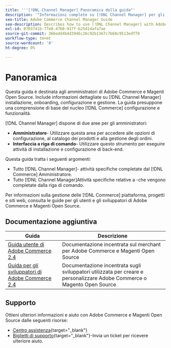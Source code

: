 ```yaml
---
title: '''[!DNL Channel Manager] Panoramica della guida"'
description: '"Informazioni complete su [!DNL Channel Manager] per gli amministratori di Adobe Commerce e di Magento Open Source, inclusa l''installazione e l''onboarding."'
seo-title: Adobe Commerce Channel Manager Guide
seo-description: Describes how to use [!DNL Channel Manager] with Adobe Commerce or Magento Open Source.
exl-id: 0703741b-77e0-47b0-917f-b25d14afa7ae
source-git-commit: 366edd4b4d3946c26c92b1367c7b68c9513edff8
workflow-type: tm+mt
source-wordcount: '0'
ht-degree: 0%

---
```



# Panoramica

Questa guida è destinata agli amministratori di Adobe Commerce e Magenti Open Source. Include informazioni dettagliate su [!DNL Channel Manager] installazione, onboarding, configurazione e gestione. La guida presuppone una comprensione di base del nucleo [!DNL Commerce] configurazione e funzionalità.

[!DNL Channel Manager] dispone di due aree per gli amministratori:

* **Amministratore**- Utilizzare questa area per accedere alle opzioni di configurazione, al catalogo dei prodotti e alla gestione degli ordini.
* **Interfaccia a riga di comando**- Utilizzare questo strumento per eseguire attività di installazione e configurazione di back-end.

Questa guida tratta i seguenti argomenti:

* Tutto [!DNL Channel Manager]- attività specifiche completate dal [!DNL Commerce] Amministratore.
* Tutto [!DNL Channel Manager]Attività specifiche relative a -che vengono completate dalla riga di comando.

Per informazioni sulla gestione delle [!DNL Commerce] piattaforma, progetti e siti web, consulta le guide per gli utenti e gli sviluppatori di Adobe Commerce e Magenti Open Source.

## Documentazione aggiuntiva

| Guida | Descrizione |
|----------------------------------------------------------------------|----------------------------------------------------------------------------------------------------|
| [Guida utente di Adobe Commerce 2.4](https://docs.magento.com/user-guide) | Documentazione incentrata sul merchant per Adobe Commerce e Magenti Open Source |
| [Guida per gli sviluppatori di Adobe Commerce 2.4](https://devdocs.magento.com) | Documentazione incentrata sugli sviluppatori utilizzata per creare e personalizzare Adobe Commerce o Magento Open Source |

## Supporto

Ottieni ulteriori informazioni e aiuto con Adobe Commerce e Magenti Open Source dalle seguenti risorse:

* [Centro assistenza](https://support.magento.com/hc/en-us){target=&quot;_blank&quot;}
* [Biglietti di supporto](https://support.magento.com/hc/en-us/articles/360000913794#submit-ticket){target=&quot;_blank&quot;}-Invia un ticket per ricevere ulteriore aiuto.

